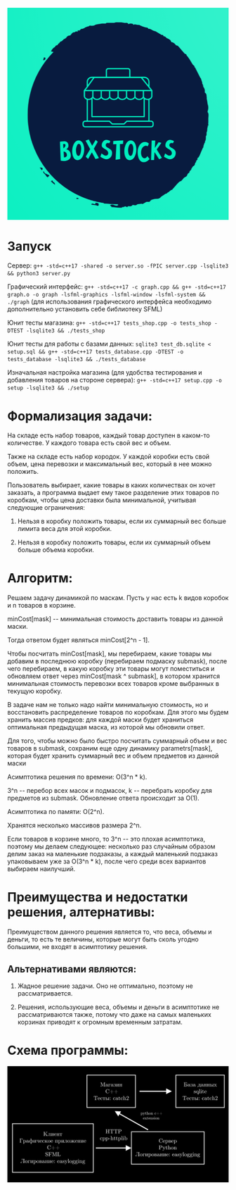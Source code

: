 ![](assets/logo.png)

# Запуск

Сервер:
`g++ -std=c++17 -shared -o server.so -fPIC server.cpp -lsqlite3 && python3 server.py`

Графический интерфейс:
`g++ -std=c++17 -c graph.cpp && g++ -std=c++17 graph.o -o graph -lsfml-graphics -lsfml-window -lsfml-system && ./graph`
(для использования графического интерфейса необходимо дополнительно установить себе библиотеку SFML)

Юнит тесты магазина:
`g++ -std=c++17 tests_shop.cpp -o tests_shop -DTEST -lsqlite3 && ./tests_shop`

Юнит тесты для работы с базами данных:
`sqlite3 test_db.sqlite < setup.sql && g++ -std=c++17 tests_database.cpp -DTEST -o tests_database -lsqlite3 && ./tests_database`

Изначальная настройка магазина (для удобства тестирования и добавления товаров на стороне сервера):
`g++ -std=c++17 setup.cpp -o setup -lsqlite3 && ./setup`

# Формализация задачи:

На складе есть набор товаров, каждый товар доступен в каком-то количестве. У каждого товара есть свой вес и объем.

Также на складе есть набор кородок. У каждой коробки есть свой объем, цена перевозки и максимальный вес, который в нее можно положить.

Пользователь выбирает, какие товары в каких количествах он хочет заказать, а программа выдает ему такое разделение этих товаров по коробкам, чтобы цена доставки была минимальной, учитывая следующие ограничения:

1. Нельзя в коробку положить товары, если их суммарный вес больше лимита веса для этой коробки.

2. Нельзя в коробку положить товары, если их суммарный объем больше объема коробки.


# Алгоритм:

Решаем задачу динамикой по маскам. Пусть у нас есть k видов коробок и n товаров в корзине.

minCost[mask] -- минимальная стоимость доставить товары из данной маски.

Тогда ответом будет являться minCost[2^n - 1].

Чтобы посчитать minCost[mask], мы перебираем, какие товары мы добавим в последнюю коробку (перебираем подмаску submask), после чего перебираем, в какую коробку эти товары могут поместиться и обновляем ответ через minCost[mask ^ submask], в котором хранится минимальная стоимость перевозки всех товаров кроме выбранных в текущую коробку.

В задаче нам не только надо найти минимальную стоимость, но и восстановить распределение товаров по коробкам. Для этого мы будем хранить массив предков: для каждой маски будет храниться оптимальная предыдущая маска, из которой мы обновили ответ.

Для того, чтобы можно было быстро посчитать суммарный объем и вес товаров в submask, сохраним еще одну динамику parametrs[mask], которая будет хранить суммарный вес и объем предметов из данной маски

Асимптотика решения по времени: O(3^n * k).

3^n -- перебор всех масок и подмасок, k -- перебрать коробку для предметов из submask. Обновление ответа происходит за O(1).

Асимптотика по памяти: O(2^n).

Хранятся несколько массивов размера 2^n.

Если товаров в корзине много, то 3^n -- это плохая асимптотика, поэтому мы делаем следующее: несколько раз случайным образом делим заказ на маленькие подзаказы, а каждый маленький подзаказ упаковываем уже за O(3^n * k), после чего среди всех вариантов выбираем наилучший.

# Преимущества и недостатки решения, алтернативы:

Преимуществом данного решения является то, что веса, объемы и деньги, то есть те величины, которые могут быть сколь угодно большими, не входят в асимптотику решения.

## Альтернативами являются:

1. Жадное решение задачи. Оно не оптимально, поэтому не рассматривается.

2. Решения, использующие веса, объемы и деньги в асимптотике не рассматриваются также, потому что даже на самых маленьких корзинах приводят к огромным временным затратам.

# Схема программы:

![](assets/scheme.png)
